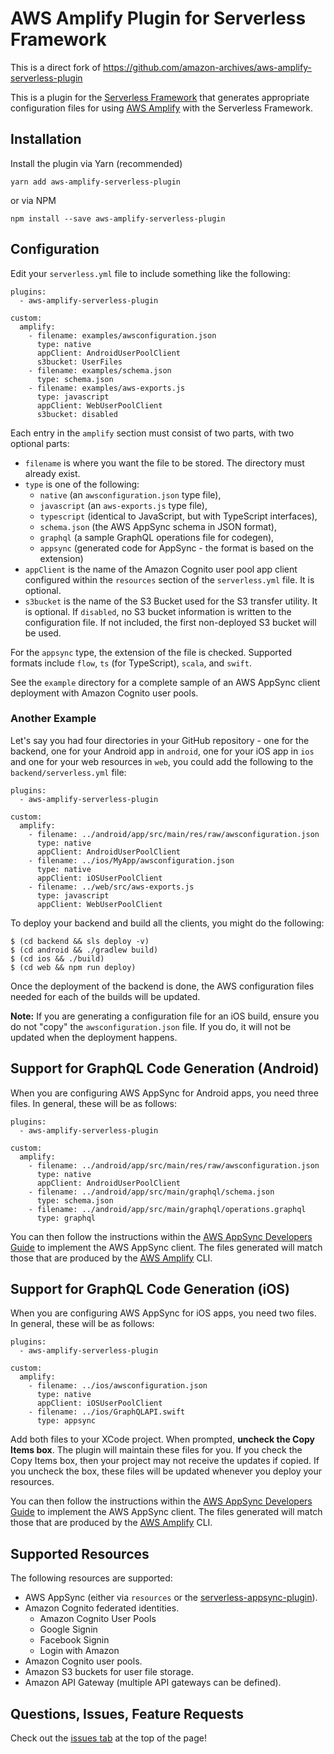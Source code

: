 # AWS Amplify Plugin for Serverless Framework

This is a direct fork of https://github.com/amazon-archives/aws-amplify-serverless-plugin

This is a plugin for the [Serverless Framework](https://serverless.com) that generates appropriate configuration files for using [AWS Amplify](https://aws-amplify.github.io) with the Serverless Framework.

## Installation

Install the plugin via Yarn (recommended)

```
yarn add aws-amplify-serverless-plugin
```

or via NPM

```
npm install --save aws-amplify-serverless-plugin
```

## Configuration

Edit your `serverless.yml` file to include something like the following:

```
plugins:
  - aws-amplify-serverless-plugin

custom:
  amplify:
    - filename: examples/awsconfiguration.json
      type: native
      appClient: AndroidUserPoolClient
      s3bucket: UserFiles
    - filename: examples/schema.json
      type: schema.json
    - filename: examples/aws-exports.js
      type: javascript
      appClient: WebUserPoolClient
      s3bucket: disabled
```

Each entry in the `amplify` section must consist of two parts, with two optional parts:

* `filename` is where you want the file to be stored.  The directory must already exist.
* `type` is one of the following:
    * `native` (an `awsconfiguration.json` type file),
    * `javascript` (an `aws-exports.js` type file),
    * `typescript` (identical to JavaScript, but with TypeScript interfaces),
    * `schema.json` (the AWS AppSync schema in JSON format),
    * `graphql` (a sample GraphQL operations file for codegen),
    * `appsync` (generated code for AppSync - the format is based on the extension)
* `appClient` is the name of the Amazon Cognito user pool app client configured within the `resources` section of the `serverless.yml` file.  It is optional.
* `s3bucket` is the name of the S3 Bucket used for the S3 transfer utility.  It is optional.  If `disabled`, no S3 bucket information is written to the configuration file.  If not included, the first non-deployed S3 bucket will be used.

For the `appsync` type, the extension of the file is checked.  Supported formats include `flow`, `ts` (for TypeScript), `scala`, and `swift`.

See the `example` directory for a complete sample of an AWS AppSync client deployment with Amazon Cognito user pools.

### Another Example

Let's say you had four directories in your GitHub repository - one for the backend, one for your Android app in `android`, one for your iOS app in `ios` and one for your web resources in `web`, you could add the following to the `backend/serverless.yml` file:

```
plugins:
  - aws-amplify-serverless-plugin

custom:
  amplify:
    - filename: ../android/app/src/main/res/raw/awsconfiguration.json
      type: native
      appClient: AndroidUserPoolClient
    - filename: ../ios/MyApp/awsconfiguration.json
      type: native
      appClient: iOSUserPoolClient
    - filename: ../web/src/aws-exports.js
      type: javascript
      appClient: WebUserPoolClient
```

To deploy your backend and build all the clients, you might do the following:

```
$ (cd backend && sls deploy -v)
$ (cd android && ./gradlew build)
$ (cd ios && ./build)
$ (cd web && npm run deploy)
```

Once the deployment of the backend is done, the AWS configuration files needed for each of the builds will be updated.

**Note:** If you are generating a configuration file for an iOS build, ensure you do not "copy" the `awsconfiguration.json` file.  If you do, it will not be updated when the deployment happens.

## Support for GraphQL Code Generation (Android)

When you are configuring AWS AppSync for Android apps, you need three files.  In general,
these will be as follows:

```
plugins:
  - aws-amplify-serverless-plugin

custom:
  amplify:
    - filename: ../android/app/src/main/res/raw/awsconfiguration.json
      type: native
      appClient: AndroidUserPoolClient
    - filename: ../android/app/src/main/graphql/schema.json
      type: schema.json
    - filename: ../android/app/src/main/graphql/operations.graphql
      type: graphql
```

You can then follow the instructions within the [AWS AppSync Developers Guide](https://docs.aws.amazon.com/appsync/latest/devguide/building-a-client-app-android-overview.html) to implement the AWS AppSync client.  The files generated will match those that are produced by the [AWS Amplify](https://aws-amplify.github.io) CLI.

## Support for GraphQL Code Generation (iOS)

When you are configuring AWS AppSync for iOS apps, you need two files.  In general,
these will be as follows:

```
plugins:
  - aws-amplify-serverless-plugin

custom:
  amplify:
    - filename: ../ios/awsconfiguration.json
      type: native
      appClient: iOSUserPoolClient
    - filename: ../ios/GraphQLAPI.swift
      type: appsync
```

Add both files to your XCode project.  When prompted, **uncheck the Copy Items box**.  The plugin will maintain these files for you.  If you check the Copy Items box, then your project may not receive the updates if copied.  If you uncheck the box, these files will be updated whenever you deploy your resources.

You can then follow the instructions within the [AWS AppSync Developers Guide](https://docs.aws.amazon.com/appsync/latest/devguide/building-a-client-app-ios-overview.html) to implement the AWS AppSync client.  The files generated will match those that are produced by the [AWS Amplify](https://aws-amplify.github.io) CLI.

## Supported Resources

The following resources are supported:

* AWS AppSync (either via `resources` or the [serverless-appsync-plugin](https://github.com/sid88in/serverless-appsync-plugin)).
* Amazon Cognito federated identities.
  * Amazon Cognito User Pools
  * Google Signin
  * Facebook Signin
  * Login with Amazon
* Amazon Cognito user pools.
* Amazon S3 buckets for user file storage.
* Amazon API Gateway (multiple API gateways can be defined).

## Questions, Issues, Feature Requests

Check out the [issues tab](https://github.com/awslabs/aws-amplify-serverless-plugin/issues) at the top of the page!
